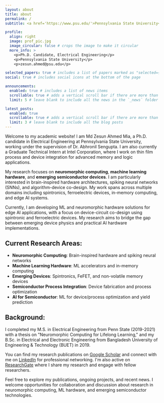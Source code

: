 ```yaml
---
layout: about
title: about
permalink: /
subtitle: <a href='https://www.psu.edu/'>Pennsylvania State University</a>. Ph.D. Candidate. Neuromorphic Computing Researcher.

profile:
  align: right
  image: prof_pic.jpg
  image_circular: false # crops the image to make it circular
  more_info: >
    <p>Ph.D. Candidate, Electrical Engineering</p>
    <p>Pennsylvania State University</p>
    <p>zesun.ahmed@psu.edu</p>

selected_papers: true # includes a list of papers marked as "selected={true}"
social: true # includes social icons at the bottom of the page

announcements:
  enabled: true # includes a list of news items
  scrollable: true # adds a vertical scroll bar if there are more than 3 news items
  limit: 5 # leave blank to include all the news in the `_news` folder

latest_posts:
  enabled: true
  scrollable: true # adds a vertical scroll bar if there are more than 3 new posts items
  limit: 3 # leave blank to include all the blog posts
---
```


Welcome to my academic website! I am Md Zesun Ahmed Mia, a Ph.D. candidate in Electrical Engineering at Pennsylvania State University, working under the supervision of Dr. Abhronil Sengupta. I am also currently a Graduate Technical Intern at Intel Corporation, where I work on thin film process and device integration for advanced memory and logic applications.

My research focuses on **neuromorphic computing**, **machine learning hardware**, and **emerging semiconductor devices**. I am particularly interested in brain-inspired hardware architectures, spiking neural networks (SNNs), and algorithm-device co-design. My work spans across multiple domains including spintronics, ferroelectric devices, in-memory computing, and edge AI systems.

Currently, I am developing ML and neuromorphic hardware solutions for edge AI applications, with a focus on device-circuit co-design using spintronic and ferroelectric devices. My research aims to bridge the gap between emerging device physics and practical AI hardware implementations.

## Current Research Areas:
- **Neuromorphic Computing**: Brain-inspired hardware and spiking neural networks
- **Machine Learning Hardware**: ML accelerators and in-memory computing
- **Emerging Devices**: Spintronics, FeFET, and non-volatile memory devices
- **Semiconductor Process Integration**: Device fabrication and process optimization
- **AI for Semiconductor**: ML for device/process optimization and yield prediction

## Background:
I completed my M.S. in Electrical Engineering from Penn State (2019-2021) with a thesis on "Neuromorphic Computing for Lifelong Learning," and my B.Sc. in Electrical and Electronic Engineering from Bangladesh University of Engineering & Technology (BUET) in 2019.

You can find my research publications on [Google Scholar](https://scholar.google.com/citations?user=j-zfUj8AAAAJ&hl=en&oi=ao) and connect with me on [LinkedIn](https://www.linkedin.com/in/zesun-ahmed/) for professional networking. I'm also active on [ResearchGate](https://www.researchgate.net/profile/Md-Zesun-Ahmed-Mia-2/) where I share my research and engage with fellow researchers.

Feel free to explore my publications, ongoing projects, and recent news. I welcome opportunities for collaboration and discussion about research in neuromorphic computing, ML hardware, and emerging semiconductor technologies.
